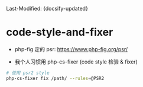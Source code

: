 Last-Modified: {docsify-updated}

# code-style-and-fixer

- php-fig 定的 psr: https://www.php-fig.org/psr/

- 我个人习惯用 php-cs-fixer (code style 检验 & fixer)

```sh
# 使用 psr2 style
php-cs-fixer fix /path/ --rules=@PSR2
```